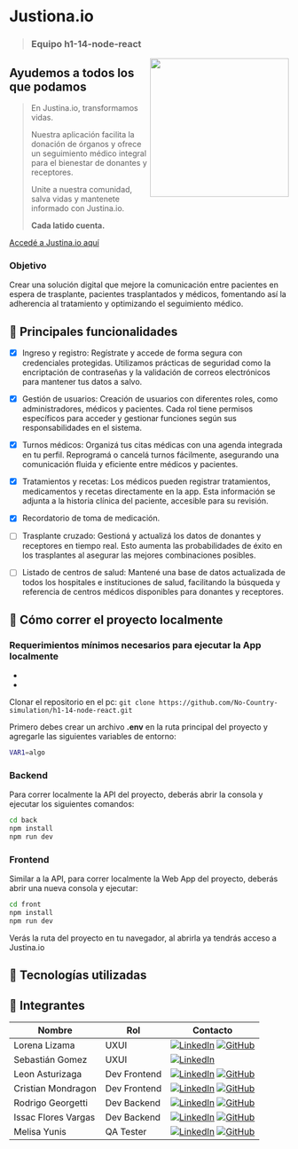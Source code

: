 # Justiona.io
> ### Equipo h1-14-node-react
<img align="right" width="250" src="https://github.com/user-attachments/assets/702f2c28-37a4-4aff-bc6f-9c4c4f05d777">

## Ayudemos a todos los que podamos

> En Justina.io, transformamos vidas.
> 
> Nuestra aplicación facilita la donación de órganos y ofrece un seguimiento médico integral para el bienestar de donantes y receptores.
> 
> Unite a nuestra comunidad, salva vidas y mantenete informado con Justina.io.
> 
> **Cada latido cuenta.**

[Accedé a Justina.io aquí](https://justinaio.netlify.app/)

### Objetivo
Crear una solución digital que mejore la comunicación entre pacientes en espera de trasplante, pacientes trasplantados y médicos, fomentando así la adherencia al tratamiento y optimizando el seguimiento médico.

## 🚀 Principales funcionalidades
- [x] Ingreso y registro: Regístrate y accede de forma segura con credenciales protegidas. Utilizamos prácticas de seguridad como la encriptación de contraseñas y la validación de correos electrónicos para mantener tus datos a salvo.
- [x] Gestión de usuarios: Creación de usuarios con diferentes roles, como administradores, médicos y pacientes. Cada rol tiene permisos específicos para acceder y gestionar funciones según sus responsabilidades en el sistema.
- [x] Turnos médicos: Organizá tus citas médicas con una agenda integrada en tu perfil. Reprogramá o cancelá turnos fácilmente, asegurando una comunicación fluida y eficiente entre médicos y pacientes.
- [x] Tratamientos y recetas: Los médicos pueden registrar tratamientos, medicamentos y recetas directamente en la app. Esta información se adjunta a la historia clínica del paciente, accesible para su revisión.
- [x] Recordatorio de toma de medicación.
- [ ] Trasplante cruzado: Gestioná y actualizá los datos de donantes y receptores en tiempo real. Esto aumenta las probabilidades de éxito en los trasplantes al asegurar las mejores combinaciones posibles.
- [ ] Listado de centros de salud: Mantené una base de datos actualizada de todos los hospitales e instituciones de salud, facilitando la búsqueda y referencia de centros médicos disponibles para donantes y receptores.


## 🚀 Cómo correr el proyecto localmente

### Requerimientos mínimos necesarios para ejecutar la App localmente
- 
- 

Clonar el repositorio en el pc:
    `git clone https://github.com/No-Country-simulation/h1-14-node-react.git`

Primero debes crear un archivo **.env** en la ruta principal del proyecto y agregarle las siguientes variables de entorno:
```sh
VAR1=algo
```

  ### Backend
Para correr localmente la API del proyecto, deberás abrir la consola y ejecutar los siguientes comandos:
 ```sh
cd back
npm install
npm run dev
```

  ### Frontend
Similar a la API, para correr localmente la Web App del proyecto, deberás abrir una nueva consola y ejecutar:
 ```sh
cd front
npm install
npm run dev
```

Verás la ruta del proyecto en tu navegador, al abrirla ya tendrás acceso a Justina.io 

## 🚀 Tecnologías utilizadas




## 🚀 Integrantes
| Nombre | Rol | Contacto |
| ------ | --- | --------------- |
| Lorena Lizama | UXUI | [![LinkedIn](https://img.shields.io/badge/linkedin%20-%230077B5.svg?style=for-the-badge&logo=linkedin&logoColor=white)](https://www.linkedin.com/in/lorenalizamag/) [![GitHub](https://img.shields.io/badge/github-%23121011.svg?style=for-the-badge&logo=github&logoColor=white)](https://github.com/LorenaLizama) |
| Sebastián Gomez | UXUI | [![LinkedIn](https://img.shields.io/badge/linkedin%20-%230077B5.svg?style=for-the-badge&logo=linkedin&logoColor=white)](https://www.linkedin.com/in/sebasr-gomez90/) |
| Leon Asturizaga | Dev Frontend | [![LinkedIn](https://img.shields.io/badge/linkedin%20-%230077B5.svg?style=for-the-badge&logo=linkedin&logoColor=white)](https://www.linkedin.com/in/leon-asturizaga-94a80377/) [![GitHub](https://img.shields.io/badge/github-%23121011.svg?style=for-the-badge&logo=github&logoColor=white)](https://github.com/leonasturizaga) |
| Cristian Mondragon | Dev Frontend | [![LinkedIn](https://img.shields.io/badge/linkedin%20-%230077B5.svg?style=for-the-badge&logo=linkedin&logoColor=white)](https://www.linkedin.com/in/ccortesm/) [![GitHub](https://img.shields.io/badge/github-%23121011.svg?style=for-the-badge&logo=github&logoColor=white)](https://github.com/Cristiancm49) |
| Rodrigo Georgetti | Dev Backend | [![LinkedIn](https://img.shields.io/badge/linkedin%20-%230077B5.svg?style=for-the-badge&logo=linkedin&logoColor=white)](https://www.linkedin.com/in/rodrigo-georgetti/) [![GitHub](https://img.shields.io/badge/github-%23121011.svg?style=for-the-badge&logo=github&logoColor=white)](https://github.com/rodrigo-georgetti) |
| Issac Flores Vargas | Dev Backend | [![LinkedIn](https://img.shields.io/badge/linkedin%20-%230077B5.svg?style=for-the-badge&logo=linkedin&logoColor=white)](https://www.linkedin.com/in/isaacfloresv) [![GitHub](https://img.shields.io/badge/github-%23121011.svg?style=for-the-badge&logo=github&logoColor=white)](https://github.com/IsaacFloresv) |
| Melisa Yunis | QA Tester | [![LinkedIn](https://img.shields.io/badge/linkedin%20-%230077B5.svg?style=for-the-badge&logo=linkedin&logoColor=white)](https://www.linkedin.com/in/melisa-yunis/) [![GitHub](https://img.shields.io/badge/github-%23121011.svg?style=for-the-badge&logo=github&logoColor=white)](https://github.com/Melisayunis) |
